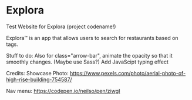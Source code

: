 # Explora

Test Website for Explora (project codename!)

Explora&trade; is an app that allows users to search for restaurants based on tags.

Stuff to do:
Also for class="arrow-bar", animate the opacity so that it smoothly changes. (Maybe use Sass?)
Add JavaScipt typing effect

Credits:
Showcase Photo:
https://www.pexels.com/photo/aerial-photo-of-high-rise-building-754587/

Nav menu:
https://codepen.io/neilso/pen/ziwgI
